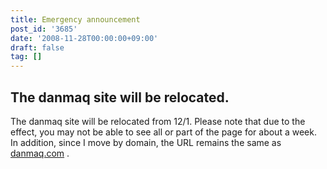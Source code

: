 ```yaml
---
title: Emergency announcement
post_id: '3685'
date: '2008-11-28T00:00:00+09:00'
draft: false
tag: []
---
```


## The danmaq site will be relocated.

The danmaq site will be relocated from 12/1. Please note that due to the effect, you may not be able to see all or part of the page for about a week. In addition, since I move by domain, the URL remains the same as [danmaq.com](/) .
